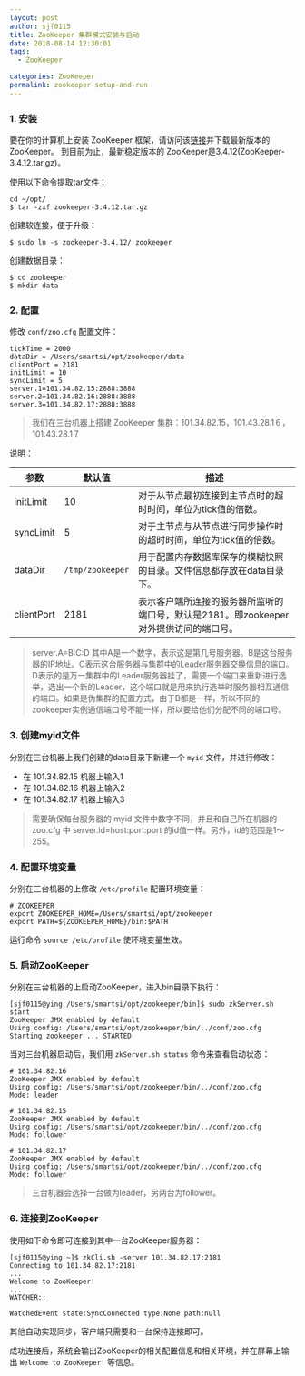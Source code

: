 ```yaml
---
layout: post
author: sjf0115
title: ZooKeeper 集群模式安装与启动
date: 2018-08-14 12:30:01
tags:
  - ZooKeeper

categories: ZooKeeper
permalink: zookeeper-setup-and-run
---
```


### 1. 安装

要在你的计算机上安装 ZooKeeper 框架，请访问该[链接](http://zookeeper.apache.org/releases.html)并下载最新版本的ZooKeeper。
到目前为止，最新稳定版本的 ZooKeeper是3.4.12(ZooKeeper-3.4.12.tar.gz)。

使用以下命令提取tar文件：
```
cd ~/opt/
$ tar -zxf zookeeper-3.4.12.tar.gz
```
创建软连接，便于升级：
```
$ sudo ln -s zookeeper-3.4.12/ zookeeper
```
创建数据目录：
```
$ cd zookeeper
$ mkdir data
```

### 2. 配置

修改 `conf/zoo.cfg` 配置文件：
```
tickTime = 2000
dataDir = /Users/smartsi/opt/zookeeper/data
clientPort = 2181
initLimit = 10
syncLimit = 5
server.1=101.34.82.15:2888:3888  
server.2=101.34.82.16:2888:3888
server.3=101.34.82.17:2888:3888
```
> 我们在三台机器上搭建 ZooKeeper 集群：101.34.82.15，101.43.28.1６，101.43.28.1７

说明：

参数|默认值|描述
---|---|---
initLimit | 10 | 对于从节点最初连接到主节点时的超时时间，单位为tick值的倍数。
syncLimit | 5 |对于主节点与从节点进行同步操作时的超时时间，单位为tick值的倍数。
dataDir | `/tmp/zookeeper` |用于配置内存数据库保存的模糊快照的目录。文件信息都存放在data目录下。
clientPort | 2181 |表示客户端所连接的服务器所监听的端口号，默认是2181。即zookeeper对外提供访问的端口号。

> server.A=B:C:D 其中A是一个数字，表示这是第几号服务器。B是这台服务器的IP地址。C表示这台服务器与集群中的Leader服务器交换信息的端口。D表示的是万一集群中的Leader服务器挂了，需要一个端口来重新进行选举，选出一个新的Leader，这个端口就是用来执行选举时服务器相互通信的端口。如果是伪集群的配置方式，由于B都是一样，所以不同的zookeeper实例通信端口号不能一样，所以要给他们分配不同的端口号。

### 3. 创建myid文件

分别在三台机器上我们创建的data目录下新建一个 `myid` 文件，并进行修改：
- 在 101.34.82.15 机器上输入1
- 在 101.34.82.16 机器上输入2
- 在 101.34.82.17 机器上输入3

> 需要确保每台服务器的 myid 文件中数字不同，并且和自己所在机器的 zoo.cfg 中 server.id=host:port:port 的id值一样。另外，id的范围是1～255。

### 4. 配置环境变量

分别在三台机器的上修改 `/etc/profile` 配置环境变量：
```
# ZOOKEEPER
export ZOOKEEPER_HOME=/Users/smartsi/opt/zookeeper
export PATH=${ZOOKEEPER_HOME}/bin:$PATH
```
运行命令 `source /etc/profile` 使环境变量生效。

### 5. 启动ZooKeeper

分别在三台机器的上启动ZooKeeper，进入bin目录下执行：
```
[sjf0115@ying /Users/smartsi/opt/zookeeper/bin]$ sudo zkServer.sh start
ZooKeeper JMX enabled by default
Using config: /Users/smartsi/opt/zookeeper/bin/../conf/zoo.cfg
Starting zookeeper ... STARTED
```
当对三台机器启动后，我们用 `zkServer.sh status` 命令来查看启动状态：
```
# 101.34.82.16
ZooKeeper JMX enabled by default
Using config: /Users/smartsi/opt/zookeeper/bin/../conf/zoo.cfg
Mode: leader

# 101.34.82.15
ZooKeeper JMX enabled by default
Using config: /Users/smartsi/opt/zookeeper/bin/../conf/zoo.cfg
Mode: follower

# 101.34.82.17
ZooKeeper JMX enabled by default
Using config: /Users/smartsi/opt/zookeeper/bin/../conf/zoo.cfg
Mode: follower
```

> 三台机器会选择一台做为leader，另两台为follower。

### 6. 连接到ZooKeeper

使用如下命令即可连接到其中一台ZooKeeper服务器：
```
[sjf0115@ying ~]$ zkCli.sh -server 101.34.82.17:2181
Connecting to 101.34.82.17:2181
...
Welcome to ZooKeeper!
...
WATCHER::

WatchedEvent state:SyncConnected type:None path:null
```
其他自动实现同步，客户端只需要和一台保持连接即可。

成功连接后，系统会输出ZooKeeper的相关配置信息和相关环境，并在屏幕上输出 `Welcome to ZooKeeper!` 等信息。
